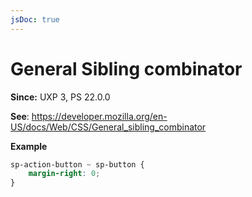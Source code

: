 ```yaml
---
jsDoc: true
---
```

# General Sibling combinator

**Since:** UXP 3, PS 22.0.0

**See**: https://developer.mozilla.org/en-US/docs/Web/CSS/General_sibling_combinator

**Example**

```css
sp-action-button ~ sp-button {
    margin-right: 0;
}
```
